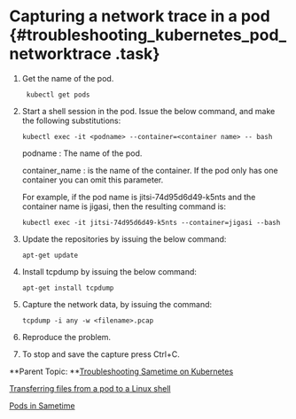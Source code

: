 # Capturing a network trace in a pod {#troubleshooting_kubernetes_pod_networktrace .task}

1.  Get the name of the pod.

    ``` {#codeblock_r3b_bbj_3vb}
     kubectl get pods 
    ```

2.  Start a shell session in the pod. Issue the below command, and make the following substitutions:

    ``` {#codeblock_t4z_c2j_3vb}
    kubectl exec -it <podname> --container=<container name> -- bash 
    ```

    podname
    :   The name of the pod.

    container\_name
    :   is the name of the container. If the pod only has one container you can omit this parameter.

    For example, if the pod name is jitsi-74d95d6d49-k5nts and the container name is jigasi, then the resulting command is:

    ``` {#codeblock_msr_22j_3vb}
    kubectl exec -it jitsi-74d95d6d49-k5nts --container=jigasi --bash
    ```

3.  Update the repositories by issuing the below command:

    ``` {#codeblock_wm2_s2j_3vb}
    apt-get update 
    ```

4.  Install tcpdump by issuing the below command:

    ``` {#codeblock_gfx_52j_3vb}
    apt-get install tcpdump 
    ```

5.  Capture the network data, by issuing the command:

    ``` {#codeblock_xl1_x2j_3vb}
    tcpdump -i any -w <filename>.pcap 
    ```

6.  Reproduce the problem.

7.  To stop and save the capture press Ctrl+C.


**Parent Topic:  **[Troubleshooting Sametime on Kubernetes](t_troubleshooting_sametime_kubernetes.md)

[Transferring files from a pod to a Linux shell](troubleshooting_kubernetes_transfer_pods.md)

[Pods in Sametime](pods_descriptions.md)


